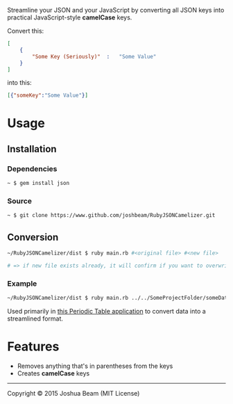 Streamline your JSON and your JavaScript by converting all JSON keys into practical JavaScript-style **camelCase** keys.

Convert this:

```json
[
	{
		"Some Key (Seriously)"	:	"Some Value"
	}
]
```

into this:

```json
[{"someKey":"Some Value"}]
```

# Usage

## Installation

### Dependencies

```bash
~ $ gem install json
```

### Source

```bash
~ $ git clone https://www.github.com/joshbeam/RubyJSONCamelizer.git
```


## Conversion

```bash
~/RubyJSONCamelizer/dist $ ruby main.rb #<original file> #<new file>

# => if new file exists already, it will confirm if you want to overwrite it
```

### Example

```bash
~/RubyJSONCamelizer/dist $ ruby main.rb ../../SomeProjectFolder/someData.json ../../SomeProjectFolder/newCamelizedData.json
```

Used primarily in <a href="http://periodictable.heroku.com">this Periodic Table application</a> to convert data into a streamlined format.

# Features

- Removes anything that's in parentheses from the keys
- Creates **camelCase** keys

<hr>

Copyright &copy; 2015 Joshua Beam (MIT License)